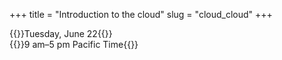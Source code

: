 +++
title = "Introduction to the cloud"
slug = "cloud_cloud"
+++

{{<cor>}}Tuesday, June 22{{</cor>}}\
{{<cgr>}}9 am–5 pm Pacific Time{{</cgr>}}
